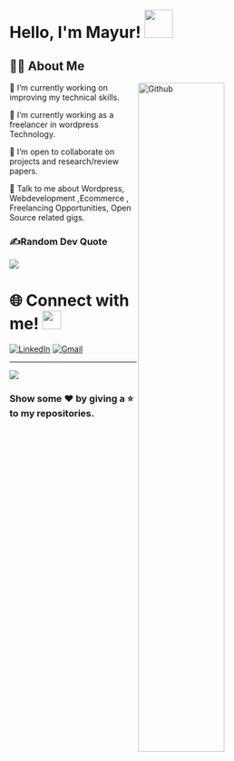 
# Hello, I'm Mayur! <img src = "https://raw.githubusercontent.com/MartinHeinz/MartinHeinz/master/wave.gif" height = 50px> 


<h2> 👩‍💻 About Me </h2>

<img width="55%" align="right" alt="Github" src="https://raw.githubusercontent.com/onimur/.github/master/.resources/git-header.svg" />


🔭 I’m currently working on improving my technical skills.

🌱 I’m currently working as a freelancer in wordpress Technology.  

🤝 I’m open to collaborate on projects and research/review papers. 

💬 Talk to me about Wordpress, Webdevelopment ,Ecommerce , Freelancing Opportunities, Open Source related gigs.



### ✍️Random Dev Quote
![](https://quotes-github-readme.vercel.app/api?type=horizontal&theme=tokyonight)

# 🌐 Connect with me! <img src='https://raw.githubusercontent.com/ShahriarShafin/ShahriarShafin/main/Assets/handshake.gif' height="33px">
[![LinkedIn](https://img.shields.io/badge/LinkedIn-%230077B5.svg?logo=linkedin&logoColor=white)](https://linkedin.com/in/mayur-khuman-918325159/) 
[![Gmail](https://img.shields.io/badge/Gmail-D14836?logo=gmail&logoColor=white)](mailto:khumanmayur1999@gmail.com)
  


---

[![](https://visitcount.itsvg.in/api?id=shivani6320&icon=0&color=4)](https://visitcount.itsvg.in)

### Show some ❤ by giving a ⭐ to my repositories.





